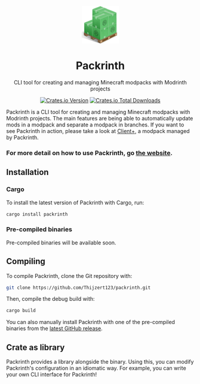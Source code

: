 <div align="center">
  <a href="https://thijzert123.github.io/packrinth"><img src="https://github.com/Thijzert123/packrinth/blob/ff8455254b966d7879ca2c378a4350c1a56cbfc6/logo.png" alt="logo" width=100 height=100 /></a>
  <h1>Packrinth</h1>
  CLI tool for creating and managing Minecraft modpacks with Modrinth projects

  <p></p>

  [![Crates.io Version](https://img.shields.io/crates/v/packrinth?style=for-the-badge)](https://crates.io/crates/packrinth)
  [![Crates.io Total Downloads](https://img.shields.io/crates/d/packrinth?style=for-the-badge)](https://crates.io/crates/packrinth)
</div>

Packrinth is a CLI tool for creating and managing Minecraft modpacks with Modrinth projects. The main features are being able to automatically update mods in a modpack and separate a modpack in branches.
If you want to see Packrinth in action, please take a look at [Client+](https://github.com/Thijzert123/client-plus), a modpack managed by Packrinth.

### For more detail on how to use Packrinth, go [the website](https://thijzert123.github.io/packrinth).

## Installation
### Cargo
To install the latest version of Packrinth with Cargo, run:
```bash
cargo install packrinth
```

### Pre-compiled binaries
Pre-compiled binaries will be available soon.

## Compiling
To compile Packrinth, clone the Git repository with:
```bash
git clone https://github.com/Thijzert123/packrinth.git
```
Then, compile the debug build with:
```bash
cargo build
```

You can also manually install Packrinth with one of the pre-compiled binaries from the [latest GitHub release](https://github.com/Thijzert123/packrinth/releases/latest).

## Crate as library
Packrinth provides a library alongside the binary. Using this, you can modify Packrinth's configuration
in an idiomatic way. For example, you can write your own CLI interface for Packrinth!
